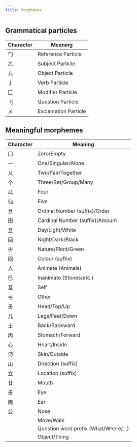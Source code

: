 ```yaml
---
title: Morphemes
---
```


## Grammatical particles

| Character | Meaning |
|--|--|
|勹| Reference Particle
|乙| Subject Particle
|厶| Object Particle
|亅| Verb Particle
|匚| Modifier Particle
|刂| Question Particle
|㐅| Exclamation Particle

## Meaningful morphemes

| Character | Meaning |
|--|--|
|囗|Zero/Empty
|一|One/Singular/Alone
|乂|Two/Pair/Together
|个|Three/Set/Group/Many
|厸|Four
|仙|Five
|且|Ordinal Number (suffix)/Order
|田|Cardinal Number (suffix)/Amount
|旦|Day/Light/White
|回|Night/Dark/Black
|屮|Nature/Plant/Green
|囘|Colour (suffix)
|人|Animate (Animals)
|巳|Inanimate (Stones/etc.)
|互|Self
|弓|Other
|毌|Head/Top/Up
|儿|Legs/Feet/Down
|士|Back/Backward
|丙|Stomach/Forward
|心|Heart/Inside
|汈|Skin/Outside
|山|Direction (suffix)
|立|Location (suffix)
|廿|Mouth
|毌|Eye
|両|Ear
|公|Nose
|　|Move/Walk
|　|Question word prefix (What/Where/...)
|　|Object/Thing
